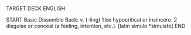 TARGET DECK
ENGLISH

START
Basic
Dissemble
Back: v. (-ling) 1 be hypocritical or insincere. 2 disguise or conceal (a feeling, intention, etc.). [latin simulo *simulate]
END

